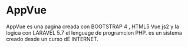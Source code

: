 AppVue
=========

AppVue es una pagina creada con BOOTSTRAP 4 , HTML5 Vue.js2  y la logica con LARAVEL 5.7  el lenguage
de programcion PHP. es un sistema creado desde un curso dE INTERNET.

